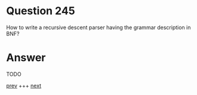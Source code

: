 
# Question 245



How to write a recursive descent parser having the grammar description in BNF?


# Answer



TODO


[prev](244.md) +++ [next](246.md)

